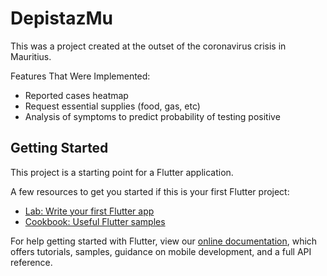# DepistazMu
This was a project created at the outset of the coronavirus crisis in Mauritius.

Features That Were Implemented: 
  - Reported cases heatmap
  - Request essential supplies (food, gas, etc)
  - Analysis of symptoms to predict probability of testing positive

## Getting Started

This project is a starting point for a Flutter application.

A few resources to get you started if this is your first Flutter project:

- [Lab: Write your first Flutter app](https://flutter.dev/docs/get-started/codelab)
- [Cookbook: Useful Flutter samples](https://flutter.dev/docs/cookbook)

For help getting started with Flutter, view our
[online documentation](https://flutter.dev/docs), which offers tutorials,
samples, guidance on mobile development, and a full API reference.
